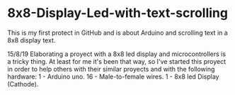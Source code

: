 # 8x8-Display-Led-with-text-scrolling
This is my first protect in GitHub and is about Arduino and scrolling text in a 8x8 display text.

15/8/19 
Elaborating a proyect with a 8x8 led display and microcontrollers is a tricky thing. At least for me it's been that way, so I've started this proyect in order to help others with their similar proyects and with the following hardware:
1 - Arduino uno.
16 - Male-to-female wires.
1 - 8x8 led Display (Cathode).
